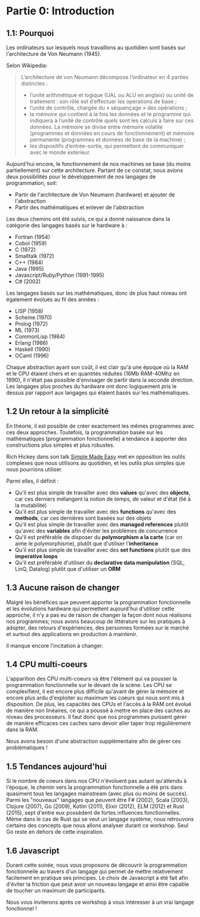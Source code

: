 # Partie 0: Introduction

## 1.1: Pourquoi
Les ordinateurs sur lesquels nous travaillons au quotidien sont basés sur l'architecture de Von Neumann (1945).

Selon Wikipedia:
> L’architecture de von Neumann décompose l’ordinateur en 4 parties distinctes :
> * l’unité arithmétique et logique (UAL ou ALU en anglais) ou unité de traitement : son rôle est d’effectuer les opérations de base ;
> * l’unité de contrôle, chargée du « séquençage » des opérations ;
> * la mémoire qui contient à la fois les données et le programme qui indiquera à l’unité de contrôle quels sont les calculs à faire sur ces données. La mémoire se divise entre mémoire volatile (programmes et données en cours de fonctionnement) et mémoire permanente (programmes et données de base de la machine) ;
> * les dispositifs d’entrée-sortie, qui permettent de communiquer avec le monde extérieur.

Aujourd'hui encore, le fonctionnement de nos machines se base (du moins partiellement) sur cette architecture. Partant de ce constat, nous avions deux possibilités pour le  développement de nos langages de programmation, soit:
* Partir de l'architecture de Von Neumann (hardware) et ajouter de l'abstraction
* Partir des mathématiques et enlever de l'abstraction

Les deux chemins ont été suivis, ce qui a donné naissance dans la catégorie des langages basés sur le hardware à :
*  Fortran (1954)
*  Cobol (1959)
*  C (1972)
*  Smalltalk (1972)
*  C++ (1984)
*  Java (1995)
*  Javascript/Ruby/Python (1991-1995)
*  C# (2002)

Les langages basés sur les mathématiques, donc de plus haut niveau ont également évolués au fil des années :
* LISP (1958)
* Scheme (1970)
* Prolog (1972)
* ML (1973)
* CommonLisp (1984)
* Erlang (1986)
* Haskell (1990)
* OCaml (1996)

Chaque abstraction ayant son coût, il est clair qu'à une époque où la RAM et le CPU étaient chers et en quantités réduites (16Mb RAM-40Mhz en 1990), il n'était pas possible d'envisager de partir dans la seconde direction. Les langages plus proches du hardware ont donc logiquement pris le dessus par rapport aux langages qui étaient basés sur les mathématiques.

## 1.2 Un retour à la simplicité

En théorie, il est possible de créer exactement les mêmes programmes avec ces deux approches. Toutefois, la programmation basée sur les mathématiques (programmation fonctionnelle) a tendance à apporter des constructions plus simples et plus robustes.

Rich Hickey dans son talk [Simple Made Easy](https://www.infoq.com/presentations/Simple-Made-Easy/) met en opposition les outils complexes que nous utilisons au quotidien, et les outils plus simples que nous pourrions utiliser.

Parmi elles, il définit :
- Qu'il est plus simple de travailler avec des **values** qu'avec des **objects**, car ces derniers mélangent la notion de temps, de valeur et d'état (lié à la mutabilité)
- Qu'il est plus simple de travailler avec des **functions** qu'avec des **methods**, car ces dernières sont basées sur des objets
- Qu'il est plus simple de travailler avec des **managed references** plutôt qu'avec des **variables** afin d'éviter les problèmes de concurrence
- Qu'il est préférable de disposer du **polymorphism a la carte** (car on aime le polymorphisme), plutôt que d'utiliser l'**inheritance**
- Qu'il est plus simple de travailler avec des **set functions** plutôt que des **imperative loops**
- Qu'il est préférable d'utiliser du **declarative data manipulation** (SQL, LinQ, Datalog) plutôt que d'utiliser un **ORM**

## 1.3 Aucune raison de changer

Malgré les bénéfices que peuvent apporter la programmation fonctionnelle et les évolutions hardware qui permettent aujourd'hui d'utiliser cette approche, il n'y a pas eu de raison de changer la façon dont nous réalisons nos programmes; nous avons beaucoup de littérature sur les pratiques à adopter, des retours d'expériences, des personnes formées sur le marché et surtout des applications en production à maintenir.

Il manque encore l'incitation à changer.

## 1.4 CPU multi-coeurs
L'apparition des CPU multi-coeurs va être l'élément qui va pousser la programmation fonctionnelle sur le devant de la scène. Les CPU se complexifient, il est encore plus difficile qu'avant de gérer la mémoire et encore plus ardu d'exploiter au maximum les coeurs qui nous sont mis à disposition.
De plus, les capacités des CPUs et l'accès à la RAM ont évolué de manière non linéaires, ce qui a poussé à mettre en place des caches au niveau des processeurs. Il faut donc que nos programmes puissent gérer de manière efficaces ces caches sans devoir aller taper trop régulièrement dans la RAM.

Nous avons besoin d'une abstraction supplémentaire afin de gérer ces problématiques !

## 1.5 Tendances aujourd'hui

Si le nombre de coeurs dans nos CPU n'évoluent pas autant qu'attendu à l'époque, le chemin vers la programmation fonctionnelle a été pris dans quasiment tous les langages mainstream (avec plus ou moins de succès).
Parmi les "nouveaux" langages que peuvent être F# (2002), Scala (2003), Clojure (2007), Go (2009), Kotlin (2011), Elixir (2012), ELM (2012) et Rust (2015), sept d'entre eux possèdent de fortes influences fonctionnelles. Même dans le cas de Rust qui se veut un langage système, nous retrouvons certains des concepts que nous allons analyser durant ce workshop. Seul Go reste en dehors de cette inspiration.

## 1.6 Javascript
Durant cette soirée, nous vous proposons de découvrir la programmation fonctionnelle au travers d'un langage qui permet de mettre relativement facilement en pratique ses principes. Le choix de Javascript a été fait afin d'éviter la friction que peut avoir un nouveau langage et ainsi être capable de toucher un maximum de participants.

Nous vous inviterons après ce workshop à vous intéresser à un vrai langage fonctionnel !
